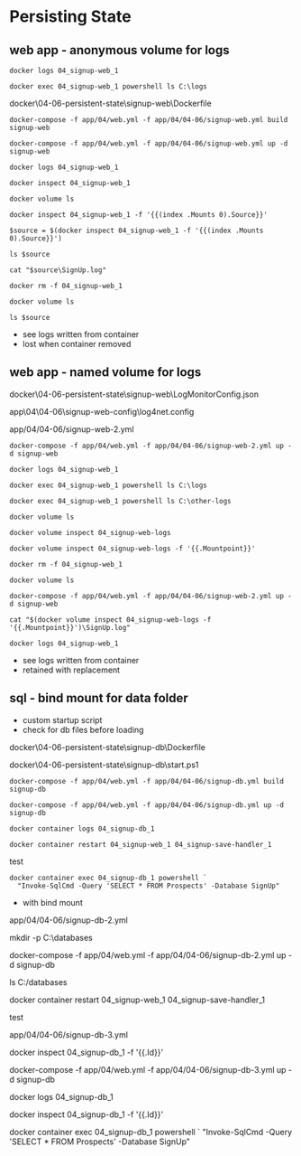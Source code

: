 # Persisting State

## web app - anonymous volume for logs

```
docker logs 04_signup-web_1

docker exec 04_signup-web_1 powershell ls C:\logs
```


docker\04-06-persistent-state\signup-web\Dockerfile

```
docker-compose -f app/04/web.yml -f app/04/04-06/signup-web.yml build signup-web

docker-compose -f app/04/web.yml -f app/04/04-06/signup-web.yml up -d signup-web

docker logs 04_signup-web_1

docker inspect 04_signup-web_1

docker volume ls
```


```
docker inspect 04_signup-web_1 -f '{{(index .Mounts 0).Source}}'

$source = $(docker inspect 04_signup-web_1 -f '{{(index .Mounts 0).Source}}')

ls $source

cat "$source\SignUp.log"
```

```
docker rm -f 04_signup-web_1

docker volume ls

ls $source
```


- see logs written from container
- lost when container removed

## web app - named volume for logs

docker\04-06-persistent-state\signup-web\LogMonitorConfig.json

app\04\04-06\signup-web-config\log4net.config

app/04/04-06/signup-web-2.yml

```
docker-compose -f app/04/web.yml -f app/04/04-06/signup-web-2.yml up -d signup-web

docker logs 04_signup-web_1

docker exec 04_signup-web_1 powershell ls C:\logs

docker exec 04_signup-web_1 powershell ls C:\other-logs
```

```
docker volume ls

docker volume inspect 04_signup-web-logs

docker volume inspect 04_signup-web-logs -f '{{.Mountpoint}}'
```

```
docker rm -f 04_signup-web_1

docker volume ls

docker-compose -f app/04/web.yml -f app/04/04-06/signup-web-2.yml up -d signup-web

cat "$(docker volume inspect 04_signup-web-logs -f '{{.Mountpoint}}')\SignUp.log"

docker logs 04_signup-web_1
```

- see logs written from container
- retained with replacement

## sql - bind mount for data folder

- custom startup script
- check for db files before loading

docker\04-06-persistent-state\signup-db\Dockerfile

docker\04-06-persistent-state\signup-db\start.ps1


```
docker-compose -f app/04/web.yml -f app/04/04-06/signup-db.yml build signup-db

docker-compose -f app/04/web.yml -f app/04/04-06/signup-db.yml up -d signup-db

docker container logs 04_signup-db_1
```

```
docker container restart 04_signup-web_1 04_signup-save-handler_1
```

test

```
docker container exec 04_signup-db_1 powershell `
  "Invoke-SqlCmd -Query 'SELECT * FROM Prospects' -Database SignUp"
```

- with bind mount

app/04/04-06/signup-db-2.yml

mkdir -p C:\databases 

docker-compose -f app/04/web.yml -f app/04/04-06/signup-db-2.yml up -d signup-db

ls C:/databases

docker container restart 04_signup-web_1 04_signup-save-handler_1

test

 app/04/04-06/signup-db-3.yml

docker inspect 04_signup-db_1 -f '{{.Id}}'

docker-compose -f app/04/web.yml -f app/04/04-06/signup-db-3.yml up -d signup-db

docker logs 04_signup-db_1 

docker inspect 04_signup-db_1 -f '{{.Id}}'

docker container exec 04_signup-db_1 powershell `
  "Invoke-SqlCmd -Query 'SELECT * FROM Prospects' -Database SignUp"
  